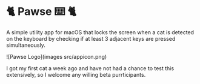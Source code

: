:cat2: Pawse :keyboard: :cat2:
===

A simple utility app for macOS that locks the screen when a cat is detected on the keyboard by checking if at least 3 adjacent keys are pressed simultaneously.

![Pawse Logo](images src/appicon.png)

I got my first cat a week ago and have not had a chance to test this extensively, so I welcome any willing beta purrticipants. 
